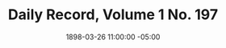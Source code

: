 ---
title: Daily Record, Volume 1 No. 197
date: 1898-03-26 11:00:00 -05:00
primary_image: "/uploads/1898-03-26.jpg"
file: "/uploads/1898-03-26.pdf"
layout: item
---